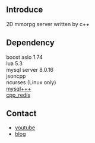 ## Introduce
2D mmorpg server written by c++

## Dependency
boost asio 1.74
<br>
lua 5.3
<br>
mysql server 8.0.16
<br>
jsoncpp
<br>
ncurses (Linux only)
<br>
[mysql+++](https://github.com/daotrungkien/mysql-modern-cpp)
<br>
[cpp_redis](https://github.com/cpp-redis/cpp_redis)

## Contact
 - [youtube](https://www.youtube.com/channel/UCPcH5qX7aLTFs3mgh32_FVQ?view_as=subscriber)
 - [blog](https://blog.naver.com/boyism)
